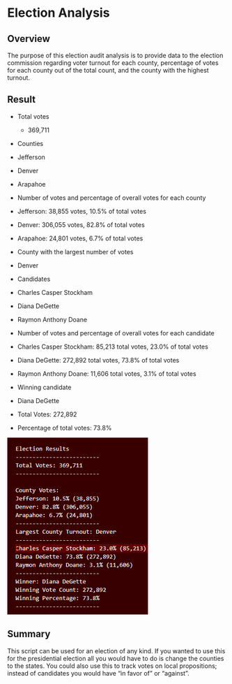 # Election Analysis
## Overview
The purpose of this election audit analysis is to provide data to the election commission regarding voter turnout for each county, percentage of votes for each county out of the total count, and the county with the highest turnout.
## Result
* Total votes

  -	369,711

*	Counties

  -	Jefferson

  -	Denver

  -	Arapahoe

*	Number of votes and percentage of overall votes for each county

  -	Jefferson: 38,855 votes, 10.5% of total votes

  -	Denver: 306,055 votes, 82.8% of total votes

  -	Arapahoe: 24,801 votes, 6.7% of total votes

*	County with the largest number of votes

  -	Denver

*	Candidates

  -	Charles Casper Stockham

  -	Diana DeGette

  -	Raymon Anthony Doane

*	Number of votes and percentage of overall votes for each candidate

  -	Charles Casper Stockham: 85,213 total votes, 23.0% of total votes

  -	Diana DeGette: 272,892 total votes, 73.8% of total votes

  -	Raymon Anthony Doane: 11,606 total votes, 3.1% of total votes

*	Winning candidate

  -	Diana DeGette

  -	Total Votes: 272,892

  -	Percentage of total votes: 73.8%

![Election_Results](analysis/Election_Results.png)

## Summary
This script can be used for an election of any kind. If you wanted to use this for the presidential election all you would have to do is change the counties to the states. You could also use this to track votes on local propositions; instead of candidates you would have “in favor of” or “against”.

